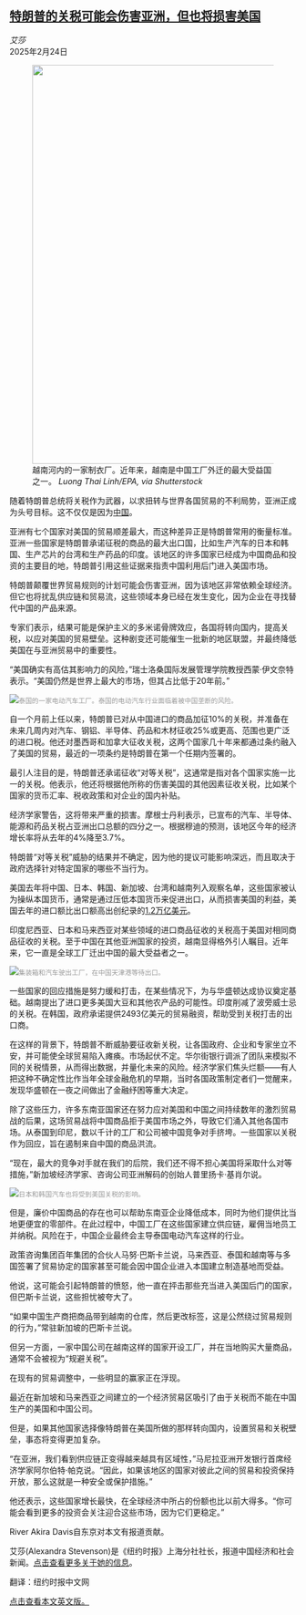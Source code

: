 <!--1740371821000-->
[特朗普的关税可能会伤害亚洲，但也将损害美国](https://cn.nytimes.com/business/20250224/trump-tariffs-asia-impact/)
------

<address>艾莎</address><time pudate="2025-02-24 12:02:37" datetime="2025-02-24 12:02:37">2025年2月24日</time><figure><img src="https://images.weserv.nl/?url=static01.nyt.com/images/2025/02/21/multimedia/21trump-tariffs-asia-01-cthg/21trump-tariffs-asia-01-cthg-master1050.jpg" width="1050" height="700"><figcaption>越南河内的一家制衣厂。近年来，越南是中国工厂外迁的最大受益国之一。 <cite>Luong Thai Linh/EPA, via Shutterstock</cite></figcaption></figure><section><p>随着特朗普总统将关税作为武器，以求扭转与世界各国贸易的不利局势，亚洲正成为头号目标。这不仅仅是因为<a href="https://cn.nytimes.com/business/20250115/china-trade-surplus-trump/">中国</a>。</p><p>亚洲有七个国家对美国的贸易顺差最大，而这种差异正是特朗普常用的衡量标准。亚洲一些国家是特朗普承诺征税的商品的最大出口国，比如生产汽车的日本和韩国、生产芯片的台湾和生产药品的印度。该地区的许多国家已经成为中国商品和投资的主要目的地，特朗普引用这些证据来指责中国利用后门进入美国市场。</p><p>特朗普颠覆世界贸易规则的计划可能会伤害亚洲，因为该地区非常依赖全球经济。但它也将扰乱供应链和贸易流，这些领域本身已经在发生变化，因为企业在寻找替代中国的产品来源。</p><p>专家们表示，结果可能是保护主义的多米诺骨牌效应，各国将转向国内，提高关税，以应对美国的贸易壁垒。这种剧变还可能催生一批新的地区联盟，并最终降低美国在与亚洲贸易中的重要性。</p><p>“美国确实有高估其影响力的风险，”瑞士洛桑国际发展管理学院教授西蒙·伊文奈特表示。“美国仍然是世界上最大的市场，但其占比低于20年前。”</p><p><img src="https://images.weserv.nl/?url=static01.nyt.com/images/2025/02/21/multimedia/21trump-tariffs-asia-pwzm/21trump-tariffs-asia-pwzm-master1050.jpg"><small style="color: #999;">泰国的一家电动汽车工厂。泰国的电动汽车行业面临着被中国垄断的风险。</small></p><p>自一个月前上任以来，特朗普已对从中国进口的商品加征10%的关税，并准备在未来几周内对汽车、钢铝、半导体、药品和木材征收25%或更高、范围也更广泛的进口税。他还对墨西哥和加拿大征收关税，这两个国家几十年来都通过条约融入了美国的贸易，最近的一项条约是特朗普在第一个任期内签署的。</p><p>最引人注目的是，特朗普还承诺征收“对等关税”，这通常是指对各个国家实施一比一的关税。他表示，他还将根据他所称的伤害美国的其他因素征收关税，比如某个国家的货币汇率、税收政策和对企业的国内补贴。</p><p>经济学家警告，这将带来严重的损害。摩根士丹利表示，已宣布的汽车、半导体、能源和药品关税占亚洲出口总额的四分之一。根据穆迪的预测，该地区今年的经济增长率将从去年的4%降至3.7%。</p><p>特朗普“对等关税”威胁的结果并不确定，因为他的提议可能影响深远，而且取决于政府选择针对特定国家的哪些不当行为。</p><p>美国去年将中国、日本、韩国、新加坡、台湾和越南列入观察名单，这些国家被认为操纵本国货币，通常是通过压低本国货币来促进出口，从而损害美国的利益，美国去年的进口额比出口额高出创纪录的<a href="https://www.nytimes.com/2025/02/05/business/economy/us-trade-deficit-2024-record.html">1.2万亿美元</a>。</p><p>印度尼西亚、日本和马来西亚对某些领域的进口商品征收的关税高于美国对相同商品征收的关税。至于中国在其他亚洲国家的投资，越南显得格外引人瞩目。近年来，它一直是全球工厂迁出中国的最大受益者之一。</p><p><img src="https://images.weserv.nl/?url=static01.nyt.com/images/2025/02/21/multimedia/21trump-tariffs-asia-02-cthg/21trump-tariffs-asia-02-cthg-master1050.jpg"><small style="color: #999;">集装箱和汽车驶出工厂，在中国天津港等待出口。</small></p><p>一些国家的回应措施是努力缓和打击，在某些情况下，为与华盛顿达成协议奠定基础。越南提出了进口更多美国大豆和其他农产品的可能性。印度削减了波旁威士忌的关税。在韩国，政府承诺提供2493亿美元的贸易融资，帮助受到关税打击的出口商。</p><p>在这样的背景下，特朗普不断威胁要征收新关税，让各国政府、企业和专家坐立不安，并可能使全球贸易陷入瘫痪。市场起伏不定。华尔街银行调派了团队来模拟不同的关税情景，从而得出数据，并量化未来的风险。经济学家们焦头烂额——有人把这种不确定性比作当年全球金融危机的早期，当时各国政策制定者们一觉醒来，发现华盛顿在一夜之间做出了金融纾困等重大决定。</p><p>除了这些压力，许多东南亚国家还在努力应对美国和中国之间持续数年的激烈贸易战的后果，这场贸易战将中国商品拒于美国市场之外，导致它们涌入其他各国市场。从泰国到印尼，数以千计的工厂和公司被中国竞争对手挤垮。一些国家以关税作为回应，旨在遏制来自中国的商品洪流。</p><p>“现在，最大的竞争对手就在我们的后院，我们还不得不担心美国将采取什么对等措施，”新加坡经济学家、咨询公司亚洲解码的创始人普里扬卡·基肖尔说。</p><p><img src="https://images.weserv.nl/?url=static01.nyt.com/images/2025/02/21/multimedia/21trump-tariffs-asia-03-cthg/21trump-tariffs-asia-03-cthg-master1050.jpg"><small style="color: #999;">日本和韩国汽车也将受到美国关税的影响。</small></p><p>但是，廉价中国商品的存在也可以帮助东南亚企业降低成本，同时为他们提供比当地更便宜的零部件。在此过程中，中国工厂在这些国家建立供应链，雇佣当地员工并纳税。风险在于，中国企业最终会主导泰国电动汽车这样的行业。</p><p>政策咨询集团百年集团的合伙人马努·巴斯卡兰说，马来西亚、泰国和越南等与多国签署了贸易协定的国家甚至可能会因中国企业进入本国建立制造基地而受益。</p><p>他说，这可能会引起特朗普的愤怒，他一直在抨击那些充当进入美国后门的国家，但巴斯卡兰说，这些担忧被夸大了。</p><p>“如果中国生产商把商品带到越南的仓库，然后更改标签，这是公然绕过贸易规则的行为，”常驻新加坡的巴斯卡兰说。</p><p>但另一方面，一家中国公司在越南这样的国家开设工厂，并在当地购买大量商品，通常不会被视为“规避关税”。</p><p>在现有的贸易调整中，一些明显的赢家正在浮现。</p><p>最近在新加坡和马来西亚之间建立的一个经济贸易区吸引了由于关税而不能在中国生产的美国和中国公司。</p><p>但是，如果其他国家选择像特朗普在美国所做的那样转向国内，设置贸易和关税壁垒，事态将变得更加复杂。</p><p>“在亚洲，我们看到供应链正变得越来越具有区域性，”马尼拉亚洲开发银行首席经济学家阿尔伯特·帕克说。“因此，如果该地区的国家对彼此之间的贸易和投资保持开放，那么这就是一种安全或保护措施。”</p><p>他还表示，这些国家增长最快，在全球经济中所占的份额也比以前大得多。“你可能会看到更多的投资会关注迎合这些市场，因为它们更稳定。”</p></section><footer><p>River Akira Davis自东京对本文有报道贡献。</p><p>艾莎(Alexandra Stevenson)是《纽约时报》上海分社社长，报道中国经济和社会新闻。<a rel="nofollow" target="_blank" href="https://www.nytimes.com/by/alexandra-stevenson">点击查看更多关于她的信息</a>。</p><p>翻译：纽约时报中文网</p><p><a rel="nofollow" target="_blank" href="https://www.nytimes.com/2025/02/21/business/trump-tariffs-asia-impact.html">点击查看本文英文版。</a></p><br></footer>
